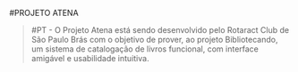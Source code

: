 #PROJETO ATENA


> #PT - O Projeto Atena está sendo desenvolvido pelo Rotaract Club de São Paulo Brás com o objetivo de prover, ao projeto Bibliotecando, um sistema de catalogação de livros funcional, com interface amigável e usabilidade intuitiva.